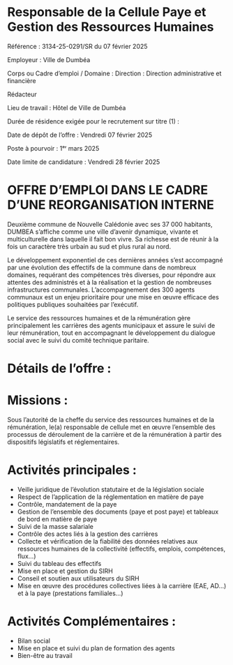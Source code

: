 # Responsable de la Cellule Paye et Gestion des Ressources Humaines

Référence : 3134-25-0291/SR du 07 février 2025

Employeur : Ville de Dumbéa

Corps ou Cadre d’emploi / Domaine : Direction : Direction administrative et financière

Rédacteur

Lieu de travail : Hôtel de Ville de Dumbéa

Durée de résidence exigée pour le recrutement sur titre (1) :

Date de dépôt de l’offre : Vendredi 07 février 2025

Poste à pourvoir : 1ᵉʳ mars 2025

Date limite de candidature : Vendredi 28 février 2025

# OFFRE D’EMPLOI DANS LE CADRE D’UNE REORGANISATION INTERNE

Deuxième commune de Nouvelle Calédonie avec ses 37 000 habitants, DUMBEA s’affiche comme une ville d’avenir dynamique, vivante et multiculturelle dans laquelle il fait bon vivre. Sa richesse est de réunir à la fois un caractère très urbain au sud et plus rural au nord.

Le développement exponentiel de ces dernières années s’est accompagné par une évolution des effectifs de la commune dans de nombreux domaines, requérant des compétences très diverses, pour répondre aux attentes des administrés et à la réalisation et la gestion de nombreuses infrastructures communales. L’accompagnement des 300 agents communaux est un enjeu prioritaire pour une mise en œuvre efficace des politiques publiques souhaitées par l’exécutif.

Le service des ressources humaines et de la rémunération gère principalement les carrières des agents municipaux et assure le suivi de leur rémunération, tout en accompagnant le développement du dialogue social avec le suivi du comité technique paritaire.

# Détails de l’offre :

# Missions :

Sous l’autorité de la cheffe du service des ressources humaines et de la rémunération, le(a) responsable de cellule met en œuvre l’ensemble des processus de déroulement de la carrière et de la rémunération à partir des dispositifs législatifs et réglementaires.

# Activités principales :

- Veille juridique de l’évolution statutaire et de la législation sociale
- Respect de l’application de la réglementation en matière de paye
- Contrôle, mandatement de la paye
- Gestion de l’ensemble des documents (paye et post paye) et tableaux de bord en matière de paye
- Suivi de la masse salariale
- Contrôle des actes liés à la gestion des carrières
- Collecte et vérification de la fiabilité des données relatives aux ressources humaines de la collectivité (effectifs, emplois, compétences, flux…)
- Suivi du tableau des effectifs
- Mise en place et gestion du SIRH
- Conseil et soutien aux utilisateurs du SIRH
- Mise en œuvre des procédures collectives liées à la carrière (EAE, AD…) et à la paye (prestations familiales…)

# Activités Complémentaires :

- Bilan social
- Mise en place et suivi du plan de formation des agents
- Bien-être au travail